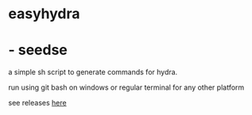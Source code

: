 # easyhydra
# - seedse

a simple sh script to generate commands for hydra.


run using git bash on windows or regular terminal for any other platform

see releases [here](https://github.com/seedse/easyhydra/releases/tag/release)
